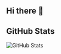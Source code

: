 ## Hi there 👋

<h2>GitHub Stats</h2>
<p><img src="https://github-readme-stats.vercel.app/api?username=gauquier&amp;show_icons=true" alt="GitHub Stats"></p>
<!--
**gauquier/gauquier** is a ✨ _special_ ✨ repository because its `README.md` (this file) appears on your GitHub profile.

Here are some ideas to get you started:

- 🔭 I’m currently working on ...
- 🌱 I’m currently learning ...
- 👯 I’m looking to collaborate on ...
- 🤔 I’m looking for help with ...
- 💬 Ask me about ...
- 📫 How to reach me: ...
- 😄 Pronouns: ...
- ⚡ Fun fact: ...
-->
